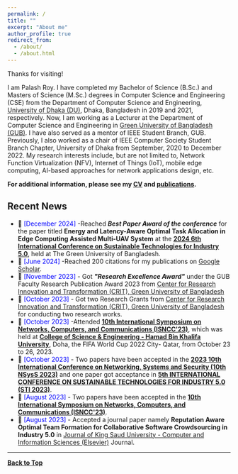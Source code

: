 ```yaml
---
permalink: /
title: ""
excerpt: "About me"
author_profile: true
redirect_from: 
  - /about/
  - /about.html
---
```


Thanks for visiting!


I am Palash Roy. I have completed my Bachelor of Science (B.Sc.) and Masters of Science (M.Sc.) degrees in Computer Science and Engineering (CSE) from the Department of Computer Science and Engineering, [University of Dhaka (DU)](https://www.du.ac.bd/), Dhaka, Bangladesh in 2019 and 2021, respectively. Now, I am working as a Lecturer at the Department of Computer Science and Engineering in [Green University of Bangladesh (GUB)](https://green.edu.bd/). I have also served as a mentor of IEEE Student Branch, GUB. Previously, I also worked as a chair of IEEE Computer Society Student Branch Chapter, University of Dhaka from September, 2020 to December 2022. My research interests include, but are not limited to, Network Function Virtualization (NFV), Internet of Things (IoT), mobile edge computing, AI-based approaches for network applications design, etc.

**For additional information, please see my [CV](https://PalashRoy975.github.io/cv/) and [publications](https://PalashRoy975.github.io/publications/).**


<!-- <a href="https://sujansarker.github.io/publications/"> <img src="https://sujansarker.github.io/images/pubs.png" alt="Publication Venues"
	title="Publication Venues" width="600" height="200"> </a>
 * 📢 <span style="color:Blue"> [March 2023] </span> -Reached 100 citations for my publications on [Google Scholar](https://scholar.google.com/citations?user=6YbqlUkAAAAJ&hl=en).
<!-- *  📢 <span style="color:Blue"> [February 2023] </span> - Accepted a journal paper namely **Energy Cooperation Among Sustainable Base Stations in Multi-Operator Cellular Networks** in [IEEE Access](https://ieeeaccess.ieee.org/) Journal. 
* 📢 <span style="color:Blue"> [January 2023] </span> - Got ***"Outstanding Research Award"*** under the GUB Faculty Research Publication Award 2022 from [Center for Research Innovation and Transformation (CRIT), Green University of Bangladesh](http://crit.green.edu.bd/).
* 📢 <span style="color:Blue"> [October 2022] </span> - Two ***long papers*** got accepted in  [4th INTERNATIONAL CONFERENCE ON
SUSTAINABLE TECHNOLOGIES FOR INDUSTRY 4.0 (STI 2022)](https://fse.green.edu.bd/sti-2022/).
* 📢 <span style="color:Blue"> [June 2022] </span> - Accepted a journal paper namely **A Binary Grey Wolf Optimization Algorithm for Deployment of Virtual Network Functions in 5G Hybrid Cloud** in [Computer Communication (Elsevier)](https://www.journals.elsevier.com/computer-communications). 
* 📢 <span style="color:Blue"> [May 2022] </span> - Got Research Grants from [Center for Research Innovation and Transformation (CRIT), Green University of Bangladesh](http://crit.green.edu.bd/) for conducting two research works. 
* 📢 <span style="color:Blue"> [March 2022] </span> - Successfully defended my Master of Science (MSc) thesis. 
* 📢 <span style="color:Blue"> [December 2021] </span> - One [long paper](https://ieeexplore.ieee.org/document/9732579) namely **Enhancing Quality of Experience of 5G Users Exploiting Deep Q-Learning** got the Best Paper Award (Bronze) in  [3rd INTERNATIONAL CONFERENCE ON
SUSTAINABLE TECHNOLOGIES FOR INDUSTRY 4.0 (STI 2021)](http://fse.green.edu.bd/sti-2021/).
* 📢 <span style="color:Blue"> [November 2021] </span> - Four ***long papers*** got accepted in  [3rd INTERNATIONAL CONFERENCE ON
SUSTAINABLE TECHNOLOGIES FOR INDUSTRY 4.0 (STI 2021)](http://fse.green.edu.bd/sti-2021/).
* 📢 <span style="color:Blue"> [April 2021] </span> - One [journal paper](https://www.sciencedirect.com/science/article/abs/pii/S014036642100164X) namely **Multi-criteria handover mobility management in 5G cellular network** got accepted in [Computer Communication (Elsevier)](https://www.journals.elsevier.com/computer-communications).
* 📢 <span style="color:Blue"> [December 2020] </span> - Got Fellowship Scholarship from [ICT Division, People’s Republic of Bangladesh](http://ims.ictd.gov.bd/)
for conducting extensive research work on M.Sc. Thesis. 
-->


## Recent News
* 📢 <span style="color:Blue"> [December 2024] </span> -Reached ***Best Paper Award of the conference*** for the paper titled **Energy and Latency-Aware Optimal Task Allocation in Edge Computing Assisted Multi-UAV System** at the **[2024 6th International Conference on Sustainable Technologies for Industry 5.0](https://sti.green.edu.bd/)**, held at The Green University of Bangladesh.
* 📢 <span style="color:Blue"> [June 2024] </span> -Reached 200 citations for my publications on [Google Scholar](https://scholar.google.com/citations?user=6YbqlUkAAAAJ&hl=en).
* 📢 <span style="color:Blue"> [November 2023] </span> - Got ***"Research Excellence Award"*** under the GUB Faculty Research Publication Award 2023 from [Center for Research Innovation and Transformation (CRIT), Green University of Bangladesh](http://crit.green.edu.bd/)
* 📢 <span style="color:Blue"> [October 2023] </span> - Got two Research Grants from [Center for Research Innovation and Transformation (CRIT), Green University of Bangladesh](http://crit.green.edu.bd/) for conducting two research works. 
* 📢 <span style="color:Blue"> [October 2023] </span> -Attended [**10th International Symposium on Networks, Computers, and Communications (ISNCC'23)**](https://www.isncc-conf.org/), which was held at [**College of Science & Engineering - Hamad Bin Khalifa University**](https://www.hbku.edu.qa/en), Doha, the FIFA World Cup 2022 City- Qatar, from October 23 to 26, 2023.
* 📢 <span style="color:Blue"> [October 2023] </span> - Two papers have been accepted in the [**2023 10th International Conference on Networking, Systems and Security (10th NSysS 2023)**](https://cse.buet.ac.bd/nsyss2023/) and one paper got acceptance in  [**5th INTERNATIONAL CONFERENCE ON
SUSTAINABLE TECHNOLOGIES FOR INDUSTRY 5.0 (STI 2023)**](https://sti.green.edu.bd/).
* 📢 <span style="color:Blue"> [August 2023] </span> - Two papers have been accepted in the [**10th International Symposium on Networks, Computers, and Communications (ISNCC'23)**](https://www.isncc-conf.org/).
* 📢 <span style="color:Blue"> [August 2023] </span> - Accepted a journal paper namely **Reputation Aware Optimal Team Formation for Collaborative Software Crowdsourcing in Industry 5.0** in [Journal of King Saud University - Computer and Information Sciences (Elsevier)](https://www.sciencedirect.com/journal/journal-of-king-saud-university-computer-and-information-sciences) Journal.


----------------------------------------

[**Back to Top**](#)


<!-- <script type='text/javascript' id='clustrmaps' src='//cdn.clustrmaps.com/map_v2.js?cl=ffffff&w=320&t=m&d=ipF0iF0Q-RsFHP1VWejYRbFjf-eSQyozfam19f0UfGo'></script> -->



